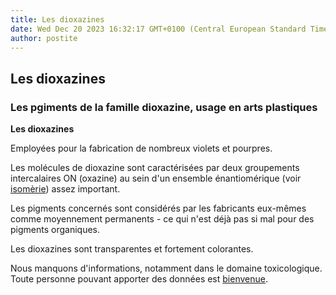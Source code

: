 ```yaml
---
title: Les dioxazines
date: Wed Dec 20 2023 16:32:17 GMT+0100 (Central European Standard Time)
author: postite
---
```


## Les dioxazines
### Les pgiments de la famille dioxazine, usage en arts plastiques
 **Les dioxazines**  

Employées pour la fabrication de nombreux violets et pourpres.

Les molécules de dioxazine sont caractérisées par deux groupements intercalaires ON (oxazine) au sein d'un ensemble énantiomérique (voir [isomèrie](isomerie.html)) assez important.

Les pigments concernés sont considérés par les fabricants eux-mêmes comme moyennement permanents - ce qui n'est déjà pas si mal pour des pigments organiques.

Les dioxazines sont transparentes et fortement colorantes.

Nous manquons d'informations, notamment dans le domaine toxicologique. Toute personne pouvant apporter des données est [bienvenue](ecrire.html).

